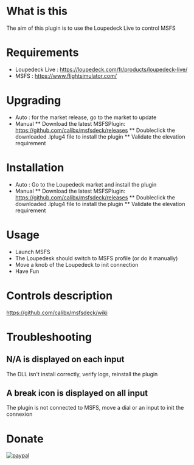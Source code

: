 # What is this
The aim of this plugin is to use the Loupedeck Live to control MSFS
# Requirements
* Loupedeck Live : https://loupedeck.com/fr/products/loupedeck-live/
* MSFS : https://www.flightsimulator.com/
# Upgrading
* Auto : for the market release, go to the market to update
* Manual
** Download the latest MSFSPlugin: https://github.com/calibx/msfsdeck/releases
** Doubleclick the downloaded .lplug4 file to install the plugin
** Validate the elevation requirement
# Installation
* Auto : Go to the Loupedeck market and install the plugin
* Manual
** Download the latest MSFSPlugin: https://github.com/calibx/msfsdeck/releases
** Doubleclick the downloaded .lplug4 file to install the plugin
** Validate the elevation requirement
# Usage
* Launch MSFS
* The Loupedesk should switch to MSFS profile (or do it manually)
* Move a knob of the Loupedeck to init connection
* Have Fun
# Controls description
https://github.com/calibx/msfsdeck/wiki
# Troubleshooting
## N/A is displayed on each input
The DLL isn't install correctly, verify logs, reinstall the plugin
## A break icon is displayed on all input
The plugin is not connected to MSFS, move a dial or an input to init the connexion
# Donate
[![paypal](https://www.paypalobjects.com/en_US/i/btn/btn_donateCC_LG.gif)](calibx@gmail.com)
